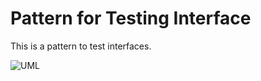 # Pattern for Testing Interface


This is a pattern to test interfaces.


![UML]


[UML]: https://raw.github.com/suin/unit-test-patterns/master/src/Suin/UnitTestPatterns/TestingInterfaces/uml.png